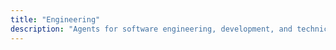```yaml
---
title: "Engineering"
description: "Agents for software engineering, development, and technical tasks."
---
```

